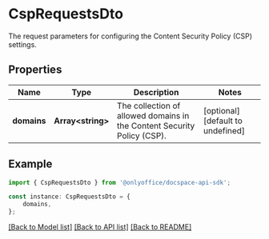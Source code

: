 # CspRequestsDto

The request parameters for configuring the Content Security Policy (CSP) settings.

## Properties

Name | Type | Description | Notes
------------ | ------------- | ------------- | -------------
**domains** | **Array&lt;string&gt;** | The collection of allowed domains in the Content Security Policy (CSP). | [optional] [default to undefined]

## Example

```typescript
import { CspRequestsDto } from '@onlyoffice/docspace-api-sdk';

const instance: CspRequestsDto = {
    domains,
};
```

[[Back to Model list]](../README.md#documentation-for-models) [[Back to API list]](../README.md#documentation-for-api-endpoints) [[Back to README]](../README.md)
